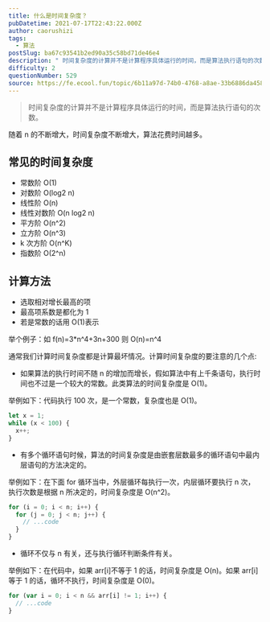 ```yaml
---
title: 什么是时间复杂度？
pubDatetime: 2021-07-17T22:43:22.000Z
author: caorushizi
tags:
  - 算法
postSlug: ba67c93541b2ed90a35c58bd71de46e4
description: " 时间复杂度的计算并不是计算程序具体运行的时间，而是算法执行语句的次数。 随着n的不断增大，时间复杂度不断增大，算法花费时间越多。 常见的时间复杂度 常数阶O(1) 对数阶O(log2 n) 线性阶O(n) 线性对数阶O(n log2 n) 平方阶O(n^2) 立方阶O(n^3) k次方阶O(n^K) 指数阶O(2^n) 计算方法 选取相对增长最高的项 最高项系数是都化为1 若是常数的话用O(1)"
difficulty: 2
questionNumber: 529
source: https://fe.ecool.fun/topic/6b11a97d-74b0-4768-a8ae-33b6886da458
---
```


> 时间复杂度的计算并不是计算程序具体运行的时间，而是算法执行语句的次数。

随着 n 的不断增大，时间复杂度不断增大，算法花费时间越多。

## 常见的时间复杂度

- 常数阶 O(1)
- 对数阶 O(log2 n)
- 线性阶 O(n)
- 线性对数阶 O(n log2 n)
- 平方阶 O(n^2)
- 立方阶 O(n^3)
- k 次方阶 O(n^K)
- 指数阶 O(2^n)

## 计算方法

- 选取相对增长最高的项
- 最高项系数是都化为 1
- 若是常数的话用 O(1)表示

举个例子：如 f(n)=3\*n^4+3n+300 则 O(n)=n^4

通常我们计算时间复杂度都是计算最坏情况。计算时间复杂度的要注意的几个点:

- 如果算法的执行时间不随 n 的增加而增长，假如算法中有上千条语句，执行时间也不过是一个较大的常数。此类算法的时间复杂度是 O(1)。

举例如下：代码执行 100 次，是一个常数，复杂度也是 O(1)。

```javascript
let x = 1;
while (x < 100) {
  x++;
}
```

- 有多个循环语句时候，算法的时间复杂度是由嵌套层数最多的循环语句中最内层语句的方法决定的。

举例如下：在下面 for 循环当中，外层循环每执行一次，内层循环要执行 n 次，执行次数是根据 n 所决定的，时间复杂度是 O(n^2)。

```javascript
for (i = 0; i < n; i++) {
  for (j = 0; j < n; j++) {
    // ...code
  }
}
```

- 循环不仅与 n 有关，还与执行循环判断条件有关。

举例如下：在代码中，如果 arr[i]不等于 1 的话，时间复杂度是 O(n)。如果 arr[i]等于 1 的话，循环不执行，时间复杂度是 O(0)。

```javascript
for (var i = 0; i < n && arr[i] != 1; i++) {
  // ...code
}
```
